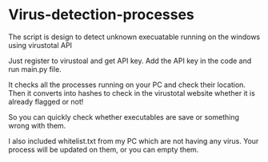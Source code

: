 # Virus-detection-processes
The script is design to detect unknown execuatable running on the windows using virustotal API

Just register to virustoal and get API key. Add the API key in the code and run main.py file.

It checks all the processes running on your PC and check their location. Then it converts into hashes to check in the virustotal website whether it is already flagged or not!

So you can quickly check whether executables are save or something wrong with them.

I also included whitelist.txt from my PC which are not having any virus. Your process will be updated on them, or you can empty them. 
